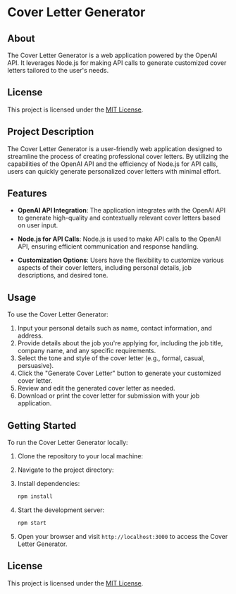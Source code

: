 # Cover Letter Generator

## About

The Cover Letter Generator is a web application powered by the OpenAI API. It leverages Node.js for making API calls to generate customized cover letters tailored to the user's needs.

## License

This project is licensed under the [MIT License](LICENSE).

## Project Description

The Cover Letter Generator is a user-friendly web application designed to streamline the process of creating professional cover letters. By utilizing the capabilities of the OpenAI API and the efficiency of Node.js for API calls, users can quickly generate personalized cover letters with minimal effort.

## Features

- **OpenAI API Integration**: The application integrates with the OpenAI API to generate high-quality and contextually relevant cover letters based on user input.

- **Node.js for API Calls**: Node.js is used to make API calls to the OpenAI API, ensuring efficient communication and response handling.

- **Customization Options**: Users have the flexibility to customize various aspects of their cover letters, including personal details, job descriptions, and desired tone.

## Usage

To use the Cover Letter Generator:

1. Input your personal details such as name, contact information, and address.
2. Provide details about the job you're applying for, including the job title, company name, and any specific requirements.
3. Select the tone and style of the cover letter (e.g., formal, casual, persuasive).
4. Click the "Generate Cover Letter" button to generate your customized cover letter.
5. Review and edit the generated cover letter as needed.
6. Download or print the cover letter for submission with your job application.

## Getting Started

To run the Cover Letter Generator locally:

1. Clone the repository to your local machine:

2. Navigate to the project directory:

3. Install dependencies:

    ```bash
    npm install
    ```

4. Start the development server:

    ```bash
    npm start
    ```

5. Open your browser and visit `http://localhost:3000` to access the Cover Letter Generator.

## License

This project is licensed under the [MIT License](LICENSE).

